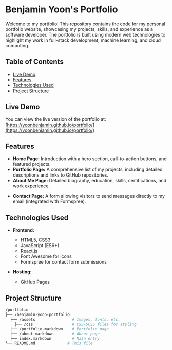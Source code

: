 # Benjamin Yoon's Portfolio

Welcome to my portfolio! This repository contains the code for my personal portfolio website, showcasing my projects, skills, and experience as a software developer. The portfolio is built using modern web technologies to highlight my work in full-stack development, machine learning, and cloud computing.

## Table of Contents
- [Live Demo](#live-demo)
- [Features](#features)
- [Technologies Used](#technologies-used)
- [Project Structure](#project-structure)

## Live Demo
You can view the live version of the portfolio at:  
[https://yoonbenjamin.github.io/portfolio/](https://yoonbenjamin.github.io/portfolio/)

## Features
- **Home Page:** Introduction with a hero section, call-to-action buttons, and featured projects.
- **Portfolio Page:** A comprehensive list of my projects, including detailed descriptions and links to GitHub repositories.
- **About Me Page:** Detailed biography, education, skills, certifications, and work experience.
<!-- - **Blog Page:** A section for technical blog articles and tutorials (optional, if included). -->
- **Contact Page:** A form allowing visitors to send messages directly to my email (integrated with Formspree).

## Technologies Used
- **Frontend:**
  - HTML5, CSS3
  - JavaScript (ES6+)
  - React.js
  - Font Awesome for icons
  - Formspree for contact form submissions

- **Hosting:**
  - GitHub Pages

## Project Structure

```bash
/portfolio
├── /benjamin-yoon-portfolio
  ├── /assets                # Images, fonts, etc.
    ├── /css                 # CSS/SCSS files for styling 
  ├── /portfolio.markdown    # Portfolio page
  ├── /about.markdown        # About page
  ├── index.markdown         # Main entry 
└── README.md              # This file

